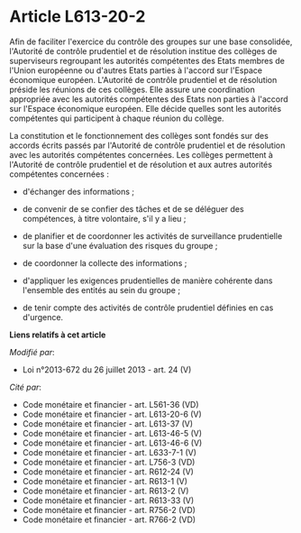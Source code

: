 # Article L613-20-2

Afin de faciliter l'exercice du contrôle des groupes sur une base consolidée, l'Autorité de contrôle prudentiel et de
résolution institue des collèges de superviseurs regroupant les autorités compétentes des Etats membres de l'Union européenne
ou d'autres Etats parties à l'accord sur l'Espace économique européen. L'Autorité de contrôle prudentiel et de résolution
préside les réunions de ces collèges. Elle assure une coordination appropriée avec les autorités compétentes des Etats non
parties à l'accord sur l'Espace économique européen. Elle décide quelles sont les autorités compétentes qui participent à
chaque réunion du collège.

La constitution et le fonctionnement des collèges sont fondés sur des accords écrits passés par l'Autorité de contrôle
prudentiel et de résolution avec les autorités compétentes concernées. Les collèges permettent à l'Autorité de contrôle
prudentiel et de résolution et aux autres autorités compétentes concernées :

- d'échanger des informations ;

- de convenir de se confier des tâches et de se déléguer des compétences, à titre volontaire, s'il y a lieu ;

- de planifier et de coordonner les activités de surveillance prudentielle sur la base d'une évaluation des risques du
groupe ;

- de coordonner la collecte des informations ;

- d'appliquer les exigences prudentielles de manière cohérente dans l'ensemble des entités au sein du groupe ;

- de tenir compte des activités de contrôle prudentiel définies en cas d'urgence.

**Liens relatifs à cet article**

_Modifié par_:

  - Loi n°2013-672 du 26 juillet 2013 - art. 24 (V)

_Cité par_:

  - Code monétaire et financier - art. L561-36 (VD)
  - Code monétaire et financier - art. L613-20-6 (V)
  - Code monétaire et financier - art. L613-37 (V)
  - Code monétaire et financier - art. L613-46-5 (V)
  - Code monétaire et financier - art. L613-46-6 (V)
  - Code monétaire et financier - art. L633-7-1 (V)
  - Code monétaire et financier - art. L756-3 (VD)
  - Code monétaire et financier - art. R612-24 (V)
  - Code monétaire et financier - art. R613-1 (V)
  - Code monétaire et financier - art. R613-2 (V)
  - Code monétaire et financier - art. R613-33 (V)
  - Code monétaire et financier - art. R756-2 (VD)
  - Code monétaire et financier - art. R766-2 (VD)
